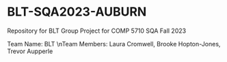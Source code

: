 # BLT-SQA2023-AUBURN
Repository for BLT Group Project for COMP 5710 SQA Fall 2023

Team Name: BLT
\nTeam Members: Laura Cromwell, Brooke Hopton-Jones, Trevor Aupperle

